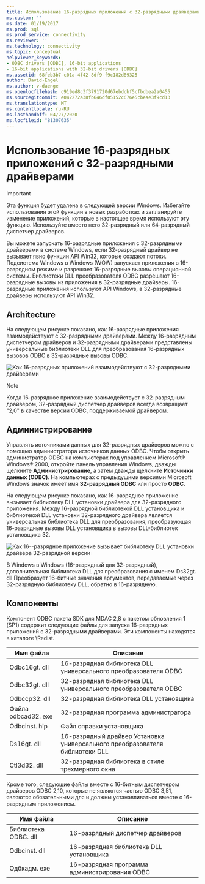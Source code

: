 ```yaml
---
title: Использование 16-разрядных приложений с 32-разрядными драйверами | Документация Майкрософт
ms.custom: ''
ms.date: 01/19/2017
ms.prod: sql
ms.prod_service: connectivity
ms.reviewer: ''
ms.technology: connectivity
ms.topic: conceptual
helpviewer_keywords:
- ODBC drivers [ODBC], 16-bit applications
- 16-bit applications with 32-bit drivers [ODBC]
ms.assetid: 68feb3b7-c01a-4f42-8df9-f9c182d89325
author: David-Engel
ms.author: v-daenge
ms.openlocfilehash: c919ed8c3f3791720d67ebdcbf5cfbdbea2a0455
ms.sourcegitcommit: e042272a38fb646df05152c676e5cbeae3f9cd13
ms.translationtype: MT
ms.contentlocale: ru-RU
ms.lasthandoff: 04/27/2020
ms.locfileid: "81307635"
---
```

# <a name="using-16-bit-applications-with-32-bit-drivers"></a>Использование 16-разрядных приложений с 32-разрядными драйверами
> [!IMPORTANT]  
>  Эта функция будет удалена в следующей версии Windows. Избегайте использования этой функции в новых разработках и запланируйте изменение приложений, которые в настоящее время используют эту функцию. Используйте вместо него 32-разрядный или 64-разрядный диспетчер драйверов.  
  
 Вы можете запускать 16-разрядные приложения с 32-разрядными драйверами в системе Windows, если 32-разрядный драйвер не вызывает явно функции API Win32, которые создают потоки. Подсистема Windows в Windows (WOW) запускает приложения в 16-разрядном режиме и разрешает 16-разрядные вызовы операционной системы. Библиотеки DLL преобразователя ODBC разрешают 16-разрядные вызовы из приложения в 32-разрядные драйверы. 16-разрядные приложения используют API Windows, а 32-разрядные драйверы используют API Win32.  
  
## <a name="architecture"></a>Architecture  
 На следующем рисунке показано, как 16-разрядные приложения взаимодействуют с 32-разрядными драйверами. Между 16-разрядным диспетчером драйверов и 32-разрядными драйверами представлены универсальные библиотеки DLL для преобразования 16-разрядных вызовов ODBC в 32-разрядные вызовы ODBC.  
  
 ![Как 16&#45;разрядных приложений взаимодействуют с 32&#45;разрядными драйверами](../../odbc/microsoft/media/sdka2.gif "sdka2")  
  
> [!NOTE]  
>  Когда 16-разрядное приложение взаимодействует с 32-разрядным драйвером, 32-разрядный диспетчер драйверов всегда возвращает "2,0" в качестве версии ODBC, поддерживаемой драйвером.  
  
## <a name="administration"></a>Администрирование  
 Управлять источниками данных для 32-разрядных драйверов можно с помощью администратора источников данных ODBC. Чтобы открыть администратор ODBC на компьютерах под управлением Microsoft® Windows® 2000, откройте панель управления Windows, дважды щелкните **Администрирование**, а затем дважды щелкните **Источники данных (ODBC)**. На компьютерах с предыдущими версиями Microsoft Windows значок имеет имя **32-разрядный ODBC** или просто **ODBC**.  
  
 На следующем рисунке показано, как 16-разрядное приложение вызывает библиотеку DLL установки драйвера для 32-разрядного приложения. Между 16-разрядной библиотекой DLL установщика и библиотекой DLL установки 32-разрядного драйвера является универсальная библиотека DLL для преобразования, преобразующая 16-разрядные вызовы DLL установщика в вызовы DLL-библиотек установщика 32.  
  
 ![Как 16-&#45;разрядное приложение вызывает библиотеку DLL установки драйвера 32&#45;разрядной версии](../../odbc/microsoft/media/sdka3.gif "sdka3")  
  
 В Windows в Windows (16-разрядный для 32-разрядный), дополнительная библиотека DLL для преобразования с именем Ds32gt. dll Преобразует 16-битные значения аргументов, передаваемые через 32-разрядную библиотеку DLL, обратно в 16-разрядную.  
  
## <a name="components"></a>Компоненты  
 Компонент ODBC пакета SDK для MDAC 2,8 с пакетом обновления 1 (SP1) содержит следующие файлы для запуска 16-разрядных приложений с 32-разрядными драйверами. Эти компоненты находятся в каталоге \Redist.  
  
|Имя файла|Описание|  
|---------------|-----------------|  
|Odbc16gt. dll|16-разрядная библиотека DLL универсального преобразователя ODBC|  
|Odbc32gt. dll|32-разрядная библиотека DLL универсального преобразователя ODBC|  
|Odbccp32. dll|32-разрядная библиотека DLL установщика|  
|Файла odbcad32. exe|32-разрядная программа администратора|  
|Odbcinst. hlp|Файл справки установщика|  
|Ds16gt. dll|16-разрядный драйвер Установка универсального преобразователя библиотеки DLL|  
|Ctl3d32. dll|32-разрядная библиотека в стиле трехмерного окна|  
  
 Кроме того, следующие файлы вместе с 16-битным диспетчером драйверов ODBC 2,10, которые не являются частью ODBC 3,51, являются обязательными для и должны устанавливаться вместе с 16-разрядным приложением.  
  
|Имя файла|Описание|  
|---------------|-----------------|  
|Библиотека ODBC. dll|16-разрядный диспетчер драйверов|  
|Odbcinst. dll|16-разрядная библиотека DLL установщика|  
|Одбкадм. exe|16-разрядная программа администрирования ODBC|
